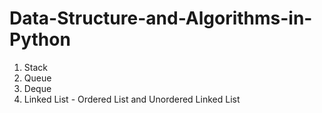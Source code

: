 # Data-Structure-and-Algorithms-in-Python
1. Stack
2. Queue
3. Deque
4. Linked List - Ordered List and Unordered Linked List
